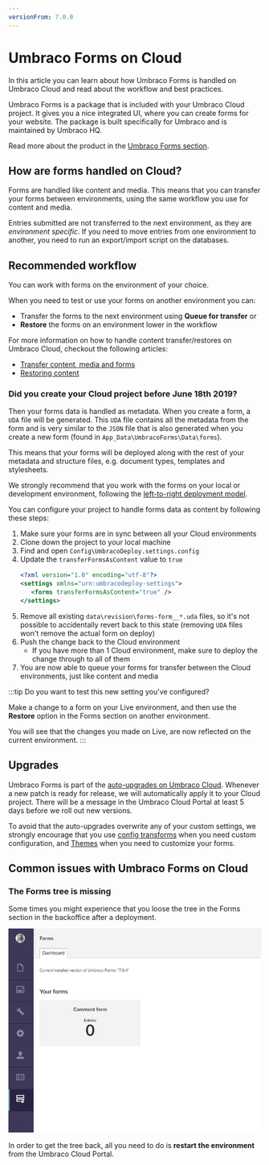 ```yaml
---
versionFrom: 7.0.0
---
```


# Umbraco Forms on Cloud

In this article you can learn about how Umbraco Forms is handled on Umbraco Cloud and read about the workflow and best practices.

Umbraco Forms is a package that is included with your Umbraco Cloud project. It gives you a nice integrated UI, where you can create forms for your website. The package is built specifically for Umbraco and is maintained by Umbraco HQ.

Read more about the product in the [Umbraco Forms section](../../../Add-ons/UmbracoForms).

## How are forms handled on Cloud?

Forms are handled like content and media. This means that you can transfer your forms between environments, using the same workflow you use for content and media.

Entries submitted are not transferred to the next environment, as they are *environment specific*. If you need to move entries from one environment to another, you need to run an export/import script on the databases.

## Recommended workflow

You can work with forms on the environment of your choice.

When you need to test or use your forms on another environment you can:

* Transfer the forms to the next environment using **Queue for transfer** or
* **Restore** the forms on an environment lower in the workflow

For more information on how to handle content transfer/restores on Umbraco Cloud, checkout the following articles:

* [Transfer content, media and forms](../Content-Transfer)
* [Restoring content](../Restoring-content)

### Did you create your Cloud project before June 18th 2019?

Then your forms data is handled as metadata. When you create a form, a `UDA` file will be generated. This `UDA` file contains all the metadata from the form and is very similar to the `JSON` file that is also generated when you create a new form (found in `App_Data\UmbracoForms\Data\forms`).

This means that your forms will be deployed along with the rest of your metadata and structure files, e.g. document types, templates and stylesheets.

We strongly recommend that you work with the forms on your local or development environment, following the [left-to-right deployment model](../../Deployment).

You can configure your project to handle forms data as content by following these steps:

1. Make sure your forms are in sync between all your Cloud environments
2. Clone down the project to your local machine
3. Find and open `Config\UmbracoDeploy.settings.config`
4. Update the `transferFormsAsContent` value to `true`
   ```xml
   <?xml version="1.0" encoding="utf-8"?>
   <settings xmlns="urn:umbracodeploy-settings">
      <forms transferFormsAsContent="true" />
   </settings>
   ```
5. Remove all existing `data\revision\forms-form__*.uda` files, so it's not possible to accidentally revert back to this state (removing `UDA` files won't remove the actual form on deploy)
6. Push the change back to the Cloud environment
   * If you have more than 1 Cloud environment, make sure to deploy the change through to all of them
7. You are now able to queue your forms for transfer between the Cloud environments, just like content and media

:::tip
Do you want to test this new setting you've configured?

Make a change to a form on your Live environment, and then use the **Restore** option in the Forms section on another environment.

You will see that the changes you made on Live, are now reflected on the current environment.
:::

## Upgrades

Umbraco Forms is part of the [auto-upgrades on Umbraco Cloud](../../Upgrades). Whenever a new patch is ready for release, we will automatically apply it to your Cloud project. There will be a message in the Umbraco Cloud Portal at least 5 days before we roll out new versions.

To avoid that the auto-upgrades overwrite any of your custom settings, we strongly encourage that you use [config transforms](../../Set-Up/Config-Transforms) when you need custom configuration, and [Themes](../../../Add-ons/UmbracoForms/Developer/Themes) when you need to customize your forms.

## Common issues with Umbraco Forms on Cloud

### The Forms tree is missing

Some times you might experience that you loose the tree in the Forms section in the backoffice after a deployment.

![Missing tree from Forms section](images/missing-forms-tree.png)

In order to get the tree back, all you need to do is **restart the environment** from the Umbraco Cloud Portal.
